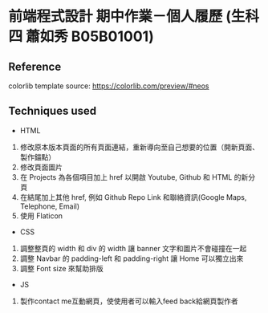 # 前端程式設計 期中作業－個人履歷 (生科四 蕭如秀 B05B01001)
## Reference
colorlib template source: https://colorlib.com/preview/#neos
## Techniques used
* HTML
1. 修改原本版本頁面的所有頁面連結，重新導向至自己想要的位置（開新頁面、製作錨點）
2. 修改頁面圖片
3. 在 Projects 為各個項目加上 href 以開啟 Youtube, Github 和 HTML 的新分頁
4. 在結尾加上其他 href, 例如 Github Repo Link 和聯絡資訊(Google Maps, Telephone, Email)
5. 使用 Flaticon
* CSS
1. 調整整頁的 width 和 div 的 width 讓 banner 文字和圖片不會碰撞在一起
2. 調整 Navbar 的 padding-left 和 padding-right 讓 Home 可以獨立出來
3. 調整 Font size 來幫助排版
* JS
1. 製作contact me互動網頁，使使用者可以輸入feed back給網頁製作者


